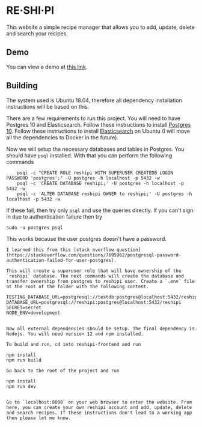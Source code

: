 # RE·SHI·PI
This website a simple recipe manager that allows you to add, update, delete and search your recipes.

## Demo
You can view a demo at [this link](https://arthmis.github.io/projects/#reshipi).

## Building
The system used is Ubuntu 18.04, therefore all dependency installation instructions will be based on this.

There are a few requirements to run this project. You will need to have Postgres 10 and Elasticsearch. Follow these instructions to install [Postgres 10](https://www.digitalocean.com/community/tutorials/how-to-install-and-use-postgresql-on-ubuntu-18-04). Follow these instructions to install [Elasticsearch](https://www.elastic.co/guide/en/elasticsearch/reference/current/deb.html) on Ubuntu (I will move all the dependencies to Docker in the future).  

Now we will setup the necessary databases and tables in Postgres. You should have `psql` installed. With that you can perform the following commands

```
    psql -c "CREATE ROLE reshipi WITH SUPERUSER CREATEDB LOGIN PASSWORD 'postgres';" -U postgres -h localhost -p 5432 -w
    psql -c 'CREATE DATABASE reshipi;' -U postgres -h localhost -p 5432 -w
    psql -c 'ALTER DATABASE reshipi OWNER to reshipi;' -U postgres -h localhost -p 5432 -w
```
If these fail, then try only `psql` and use the queries directly. If you can't sign in due to authentication failure then try
```
sudo -u postgres psql
```
This works because the user postgres doesn't have a password.
```
I learned this from this [stack overflow question](https://stackoverflow.com/questions/7695962/postgresql-password-authentication-failed-for-user-postgres).

This will create a superuser role that will have ownership of the `reshipi` database. The next commands will create the database and transfer ownership from postgres to reshipi user. Create a `.env` file at the root of the folder with the following content.

```
    TESTING_DATABASE_URL=postgresql://testdb:postgres@localhost:5432/reshipi_test
    DATABASE_URL=postgresql://reshipi:postgres@localhost:5432/reshipi
    SECRET=secret
    NODE_ENV=development
```

Now all external dependencies should be setup. The final dependency is Nodejs. You will need version 12 and npm installed.

To build and run, cd into reshipi-frontend and run 
```
    npm install
    npm run build 
```
Go back to the root of the project and run
```
    npm install
    npm run dev
```

Go to `localhost:8000` on your web browser to enter the website. From here, you can create your own reshipi account and add, update, delete and search recipes. If these instructions don't lead to a working app then please let me know.
